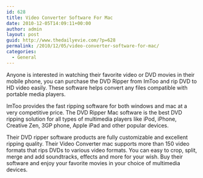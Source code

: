 ```yaml
---
id: 628
title: Video Converter Software For Mac
date: 2010-12-05T14:09:11+00:00
author: admin
layout: post
guid: http://www.thedailyevie.com/?p=628
permalink: /2010/12/05/video-converter-software-for-mac/
categories:
  - General
---
```

Anyone is interested in watching their favorite video or DVD movies in their mobile phone, you can purchase the DVD Ripper from ImToo and rip DVD to HD video easily. These software helps convert any files compatible with portable media players.

ImToo provides the fast ripping software for both windows and mac at a very competitive price. The DVD Ripper Mac software is the best DVD ripping solution for all types of multimedia players like iPod, iPhone, Creative Zen, 3GP phone, Apple iPad and other popular devices. 

Their DVD ripper software products are fully customizable and excellent ripping quality. Their Video Converter mac supports more than 150 video formats that rips DVDs to various video formats. You can easy to crop, split, merge and add soundtracks, effects and more for your wish. Buy their software and enjoy your favorite movies in your choice of multimedia devices.